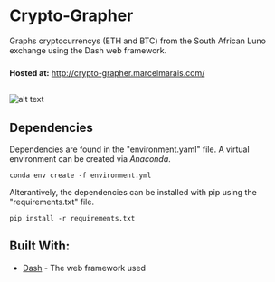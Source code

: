 # Crypto-Grapher
Graphs cryptocurrencys (ETH and BTC) from the South African Luno exchange using the Dash web framework.
###
**Hosted at:** http://crypto-grapher.marcelmarais.com/
##
![alt text](https://i.imgur.com/f6vIGxE.jpg)
## Dependencies
Dependencies are found in the "environment.yaml" file. A virtual environment can be created via *Anaconda*.
```
conda env create -f environment.yml
```
Alterantively, the dependencies can be installed with pip using the "requirements.txt" file.
```
pip install -r requirements.txt
```
## Built With:
* [Dash](https://plot.ly/products/dash/) - The web framework used
